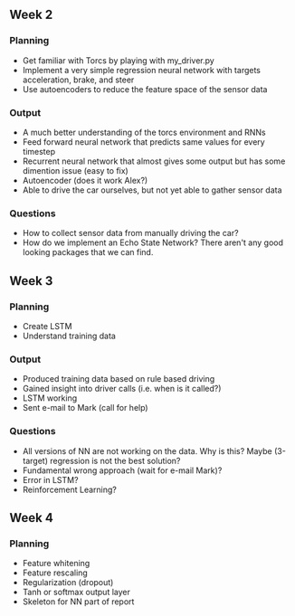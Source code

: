 ## Week 2
### Planning
- Get familiar with Torcs by playing with my_driver.py
- Implement a very simple regression neural network with targets acceleration, brake, and steer 
- Use autoencoders to reduce the feature space of the sensor data

### Output
- A much better understanding of the torcs environment and RNNs
- Feed forward neural network that predicts same values for every timestep
- Recurrent neural network that almost gives some output but has some dimention issue (easy to fix)
- Autoencoder (does it work Alex?)
- Able to drive the car ourselves, but not yet able to gather sensor data

### Questions
- How to collect sensor data from manually driving the car?
- How do we implement an Echo State Network? There aren't any good looking packages that we can find.

## Week 3
### Planning 
- Create LSTM
- Understand training data


### Output
- Produced training data based on rule based driving
- Gained insight into driver calls (i.e. when is it called?)
- LSTM working
- Sent e-mail to Mark (call for help)

### Questions
- All versions of NN are not working on the data. Why is this? Maybe (3-target) regression is not the best solution?
- Fundamental wrong approach (wait for e-mail Mark)?
- Error in LSTM?
- Reinforcement Learning?

## Week 4
### Planning
- Feature whitening
- Feature rescaling
- Regularization (dropout)
- Tanh or softmax output layer
- Skeleton for NN part of report 




